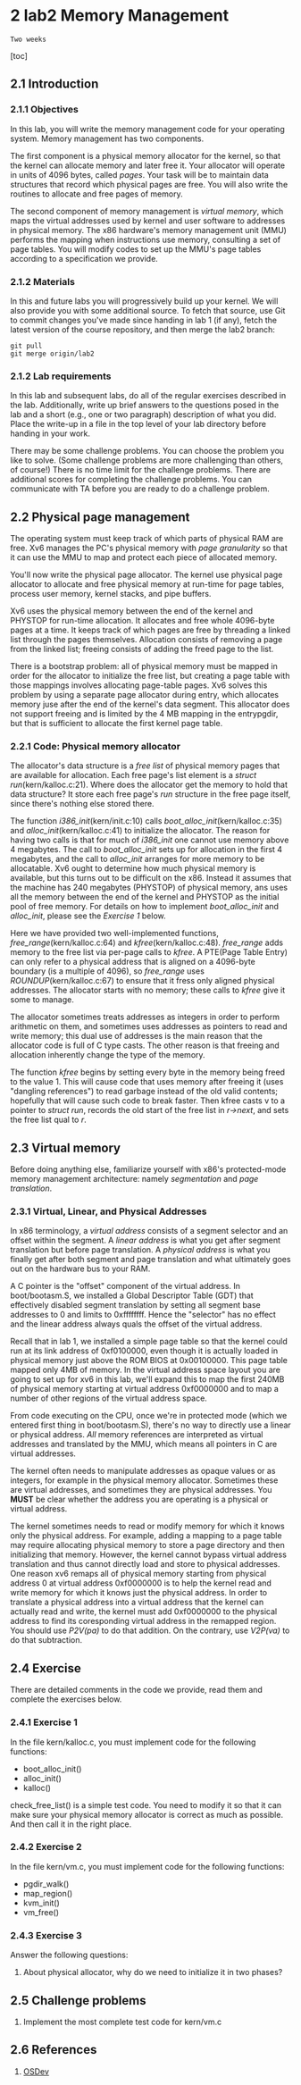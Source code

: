 # 2 lab2 Memory Management

`Two weeks`

[toc]

## 2.1 Introduction

### 2.1.1 Objectives

In this lab, you will write the memory management code for your operating system. Memory management has two components.

The first component is a physical memory allocator for the kernel, so that the kernel can allocate memory and later free it. Your allocator will operate in units of 4096 bytes, called *pages*.  Your task will be to maintain data structures that record which physical pages are free. You will also write the routines to allocate and free pages of memory.

The second component of memory management is *virtual memory*, which maps the virtual addresses used by kernel and user software to addresses in physical memory. The x86 hardware's memory management unit (MMU) performs the mapping when instructions use memory, consulting a set of page tables. You will modify codes to set up the MMU's page tables according to a specification we provide.

### 2.1.2 Materials

In this and future labs you will progressively build up your kernel. We will also provide you with some additional source. To fetch that source, use Git to commit changes you've made since handing in lab 1 (if any), fetch the latest version of the course repository, and then merge the lab2 branch:

```git
git pull
git merge origin/lab2
```

### 2.1.2 Lab requirements

In this lab and subsequent labs, do all of the regular exercises described in the lab. Additionally, write up brief answers to the questions posed in the lab and a short (e.g., one or two paragraph) description of what you did. Place the write-up in a file in the top level of your lab directory before handing in your work.

There may be some challenge problems.  You can choose the problem you like to solve. (Some challenge problems are more challenging than others, of course!) There is no time limit for the challenge problems. There are additional scores for completing the challenge problems. You can communicate with TA before you are ready to do a challenge problem.

## 2.2 Physical page management

The operating system must keep track of which parts of physical RAM are free. Xv6 manages the PC's physical memory with *page granularity* so that it can use the MMU to map and protect each piece of allocated memory.

You'll now write the physical page allocator. The kernel use physical page allocator to allocate and free physical memory at run-time for page tables, process user memory, kernel stacks, and pipe buffers.

Xv6 uses the physical memory between the end of the kernel and PHYSTOP for run-time allocation. It allocates and free whole 4096-byte pages at a time. It keeps track of which pages are free by threading a linked list through the pages themselves. Allocation consists of removing a page from the linked list; freeing consists of adding the freed page to the list.

There is a bootstrap problem: all of physical memory must be mapped in order for the allocator to initialize the free list, but creating a page table with those mappings involves allocating page-table pages. Xv6 solves this problem by using a separate page allocator during entry, which allocates memory juse after the end of the kernel's data segment. This allocator does not support freeing and is limited by the 4 MB mapping in the entrypgdir, but that is sufficient to allocate the first kernel page table.

### 2.2.1 Code: Physical memory allocator

The allocator's data structure is a *free list* of physical memory pages that are available for allocation. Each free page's list element is a *struct run*(kern/kalloc.c:21). Where does the allocator get the memory to hold that data structure? It store each free page's *run* structure in the free page itself, since there's nothing else stored there.

The function *i386_init*(kern/init.c:10) calls *boot_alloc_init*(kern/kalloc.c:35) and *alloc_init*(kern/kalloc.c:41) to initialize the allocator. The reason for having two calls is that for much of *i386_init* one cannot use memory above 4 megabytes. The call to *boot_alloc_init* sets up for allocation in the first 4 megabytes, and the call to *alloc_init* arranges for more memory to be allocatable. Xv6 ought to determine how much physical memory is available, but this turns out to be difficult on the x86. Instead it assumes that the machine has 240 megabytes (PHYSTOP) of physical memory, ans uses all the memory between the end of the kernel and PHYSTOP as the initial pool of free memory. For details on how to implement *boot_alloc_init* and *alloc_init*, please see the *Exercise 1* below.

Here we have provided two well-implemented functions, *free_range*(kern/kalloc.c:64) and *kfree*(kern/kalloc.c:48). *free_range* adds memory to the free list via per-page calls to *kfree*. A PTE(Page Table Entry) can only refer to a physical address that is aligned on a 4096-byte boundary (is a multiple of 4096), so *free_range* uses *ROUNDUP*(kern/kalloc.c:67) to ensure that it fress only aligned physical addresses. The allocator starts with no memory; these calls to *kfree* give it some to manage.

The allocator sometimes treats addresses as integers in order to perform arithmetic on them, and sometimes uses addresses as pointers to read and write memory; this dual use of addresses is the main reason that the allocator code is full of C type casts. The other reason is that freeing and allocation inherently change the type of the memory.

The function *kfree* begins by setting every byte in the memory being freed to the value 1. This will cause code that uses memory after freeing it (uses "dangling references") to read garbage instead of the old valid contents; hopefully that will cause such code to break faster. Then kfree casts v to a pointer to *struct run*, records the old start of the free list in *r->next*, and sets the free list qual to *r*.

## 2.3 Virtual memory

Before doing anything else, familiarize yourself with x86's protected-mode memory management architecture: namely *segmentation* and *page translation*.

### 2.3.1 Virtual, Linear, and Physical Addresses

In x86 terminology, a *virtual address* consists of a segment selector and an offset within the segment. A *linear address* is what you get after segment translation but before page translation. A *physical address* is what you finally get after both segment and page translation and what ultimately goes out on the hardware bus to your RAM.

A C pointer is the "offset" component of the virtual address. In boot/bootasm.S, we installed a Global Descriptor Table (GDT) that effectively disabled segment translation by setting all segment base addresses to 0 and limits to 0xffffffff. Hence the "selector" has no effect and the linear address always quals the offset of the virtual address.

Recall that in lab 1, we installed a simple page table so that the kernel could run at its link address of 0xf0100000, even though it is actually loaded in physical memory just above the ROM BIOS at 0x00100000. This page table mapped only 4MB of memory. In the virtual address space layout you are going to set up for xv6 in this lab, we'll expand this to map the first 240MB of physical memory starting at virtual address 0xf0000000 and to map a number of other regions of the virtual address space.

From code executing on the CPU, once we're in protected mode (which we entered first thing in boot/bootasm.S), there's no way to directly use a linear or physical address. *All* memory references are interpreted as virtual addresses and translated by the MMU, which means all pointers in C are virtual addresses.

The kernel often needs to manipulate addresses as opaque values or as integers, for example in the physical memory allocator. Sometimes these are virtual addresses, and sometimes they are physical addresses. You **MUST** be clear whether the address you are operating is a physical or virtual address.

The kernel sometimes needs to read or modify memory for which it knows only the physical address. For example, adding a mapping to a page table may require allocating physical memory to store a page directory and then initializing that memory. However, the kernel cannot bypass virtual address translation and thus cannot directly load and store to physical addresses. One reason xv6 remaps all of physical memory starting from physical address 0 at virtual address 0xf0000000 is to help the kernel read and write memory for which it knows just the physical address. In order to translate a physical address into a virtual address that the kernel can actually read and write, the kernel must add 0xf0000000 to the physical address to find its coresponding virtual address in the remapped region. You should use *P2V(pa)* to do that addition. On the contrary, use *V2P(va)* to do that subtraction.

## 2.4 Exercise

There are detailed comments in the code we provide, read them and complete the exercises below.

### 2.4.1 Exercise 1

In the file kern/kalloc.c, you must implement code for the following functions:

- boot_alloc_init()
- alloc_init()
- kalloc()

check_free_list() is a simple test code. You need to modify it so that it can make sure your physical memory allocator is correct as much as possible. And then call it in the right place.

### 2.4.2 Exercise 2

In the file kern/vm.c, you must implement code for the following functions:

- pgdir_walk()
- map_region()
- kvm_init()
- vm_free()

### 2.4.3 Exercise 3

Answer the following questions:

1. About physical allocator, why do we need to initialize it in two phases?

## 2.5 Challenge problems

1. Implement the most complete test code for kern/vm.c

## 2.6 References

1. [OSDev](https://wiki.osdev.org/Main_Page)